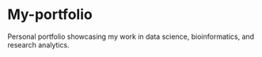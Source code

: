 # My-portfolio
Personal portfolio showcasing my work in data science, bioinformatics, and research analytics.

